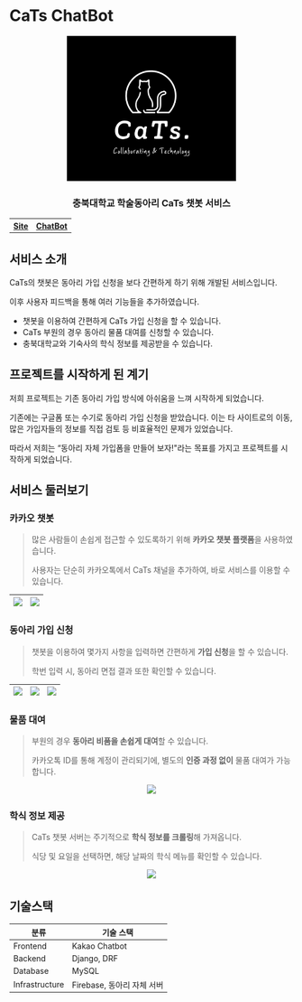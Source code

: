 # CaTs ChatBot


<div align="center">
<img src="https://github.com/CaTs-CBNU/CaTs-CBNU.github.io/blob/main/assets/img/cats_logo_bg.png?raw=true" width="300" />
</div>


### <div align="center"> 충북대학교 학술동아리 **CaTs** 챗봇 서비스 </div>

<div align="center">
  <table>
    <tr>
      <th>
        <a href="https://cats-cbnu.github.io/" target="_blank" rel="noopener noreferrer">
          Site
        </a>
      </th>
      <th>
          <a href="http://pf.kakao.com/_xbxkvZG" target="_blank" rel="noopener noreferrer">
          ChatBot
        </a>
      </th>
    </tr>
  </table>
</div>


## 서비스 소개

CaTs의 챗봇은 동아리 가입 신청을 보다 간편하게 하기 위해 개발된 서비스입니다.

이후 사용자 피드백을 통해 여러 기능들을 추가하였습니다.

- 챗봇을 이용하여 간편하게 CaTs 가입 신청을 할 수 있습니다.
- CaTs 부원의 경우 동아리 물품 대여를 신청할 수 있습니다.
- 충북대학교와 기숙사의 학식 정보를 제공받을 수 있습니다.


## 프로젝트를 시작하게 된 계기

저희 프로젝트는 기존 동아리 가입 방식에 아쉬움을 느껴 시작하게 되었습니다.

기존에는 구글폼 또는 수기로 동아리 가입 신청을 받았습니다. 이는 타 사이트로의 이동, 많은 가입자들의 정보를 직접 검토 등 비효율적인 문제가 있었습니다.

따라서 저희는 “동아리 자체 가입폼을 만들어 보자!"라는 목표를 가지고 프로젝트를 시작하게 되었습니다.


## 서비스 둘러보기

### 카카오 챗봇

> 많은 사람들이 손쉽게 접근할 수 있도록하기 위해 **카카오 챗봇 플랫폼**을 사용하였습니다.
> 
> 
> 사용자는 단순히 카카오톡에서 CaTs 채널을 추가하여, 바로 서비스를 이용할 수 있습니다.
>

| ![](https://i.ibb.co/RZgkTP0/IMG-8528.jpg) | ![](https://i.ibb.co/LX6tXF3Y/Image.jpg) |
|:----------:|:----------:|


### 동아리 가입 신청

> 챗봇을 이용하여 몇가지 사항을 입력하면 간편하게 **가입 신청**을 할 수 있습니다.
> 
> 
> 학번 입력 시, 동아리 면접 결과 또한 확인할 수 있습니다.
> 

| ![](https://i.ibb.co/g1gQ26q/1.png) | ![](https://i.ibb.co/ZzkHSSCP/2.png) | ![](https://i.ibb.co/7xPgHtnZ/image.jpg) |
|:----------:|:----------:|:----------:|

### 물품 대여

> 부원의 경우 **동아리 비품을 손쉽게 대여**할 수 있습니다.
> 
> 
> 카카오톡 ID를 통해 계정이 관리되기에, 별도의 **인증 과정 없이** 물품 대여가 가능합니다.
> 

<div align="center">
<img src="https://i.ibb.co/mCJJMTpY/image.jpg" width="300" />
</div>


### 학식 정보 제공

> CaTs 챗봇 서버는 주기적으로 **학식 정보를 크롤링**해 가져옵니다.
> 
> 
> 식당 및 요일을 선택하면, 해당 날짜의 학식 메뉴를 확인할 수 있습니다.
> 

<div align="center">
<img src="https://i.ibb.co/wrBxBLBr/image.jpg" width="300" />
</div>


## 기술스택

| 분류 | 기술 스택 |
| --- | --- |
| Frontend | Kakao Chatbot |
| Backend | Django, DRF |
| Database | MySQL |
| Infrastructure | Firebase, 동아리 자체 서버 |

